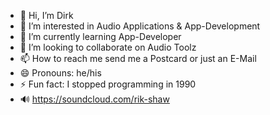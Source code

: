 - 👋 Hi, I’m Dirk
- 👀 I’m interested in Audio Applications & App-Development
- 🌱 I’m currently learning App-Developer
- 💞️ I’m looking to collaborate on Audio Toolz
- 📫 How to reach me send me a Postcard or just an E-Mail
- 😄 Pronouns: he/his
- ⚡ Fun fact: I stopped programming in 1990
- 🔊 https://soundcloud.com/rik-shaw
<!---
BBB-Audio/BBB-Audio is a ✨ special ✨ repository because its `README.md` (this file) appears on your GitHub profile.
You can click the Preview link to take a look at your changes.
--->
